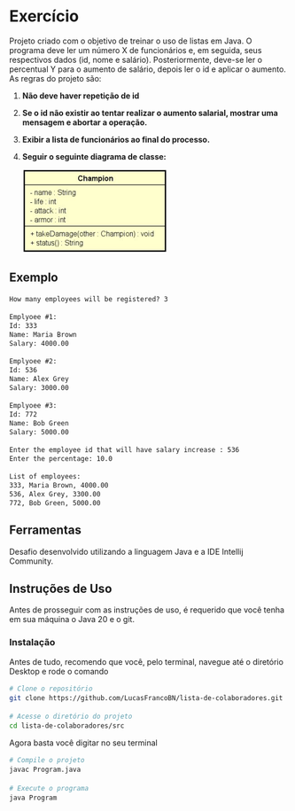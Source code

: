 # Exercício

Projeto criado com o objetivo de treinar o uso de listas em Java. O programa deve ler um número X de funcionários e, em seguida, seus respectivos dados (id, nome e salário). 
Posteriormente, deve-se ler o percentual Y para o aumento de salário, depois ler o id e aplicar o aumento. As regras do projeto são:

1. **Não deve haver repetição de id**

2. **Se o id não existir ao tentar realizar o aumento salarial, mostrar uma mensagem e abortar a operação.**

3. **Exibir a lista de funcionários ao final do processo.**

4. **Seguir o seguinte diagrama de classe:**
   
   ![Diagrama de classe](https://github.com/LucasFrancoBN/combate-java/blob/master/img/diagrama_classe.png)

## Exemplo
```plaintext
How many employees will be registered? 3

Emplyoee #1:
Id: 333
Name: Maria Brown
Salary: 4000.00

Emplyoee #2:
Id: 536
Name: Alex Grey
Salary: 3000.00

Emplyoee #3:
Id: 772
Name: Bob Green
Salary: 5000.00

Enter the employee id that will have salary increase : 536
Enter the percentage: 10.0

List of employees:
333, Maria Brown, 4000.00
536, Alex Grey, 3300.00
772, Bob Green, 5000.00
```

## Ferramentas
Desafio desenvolvido utilizando a linguagem Java e a IDE Intellij Community.


## Instruções de Uso
Antes de prosseguir com as instruções de uso, é requerido que você tenha em sua máquina o Java 20 e o git.

### Instalação
Antes de tudo, recomendo que você, pelo terminal, navegue até o diretório Desktop e rode o comando
```bash
# Clone o repositório
git clone https://github.com/LucasFrancoBN/lista-de-colaboradores.git

# Acesse o diretório do projeto
cd lista-de-colaboradores/src
```
Agora basta você digitar no seu terminal
```bash
# Compile o projeto
javac Program.java

# Execute o programa
java Program
```
